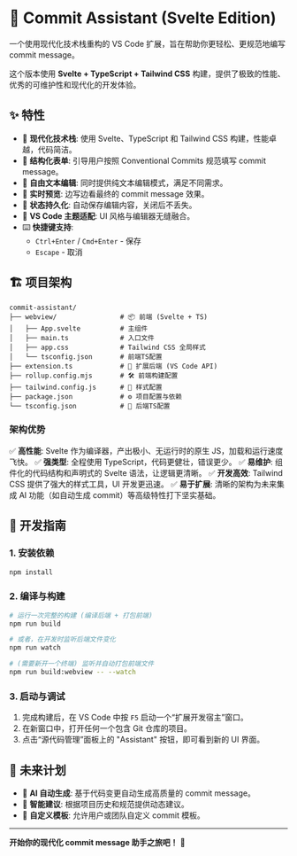 # 🤖 Commit Assistant (Svelte Edition)

一个使用现代化技术栈重构的 VS Code 扩展，旨在帮助你更轻松、更规范地编写 commit message。

这个版本使用 **Svelte + TypeScript + Tailwind CSS** 构建，提供了极致的性能、优秀的可维护性和现代化的开发体验。

## ✨ 特性

- 🚀 **现代化技术栈**: 使用 Svelte、TypeScript 和 Tailwind CSS 构建，性能卓越，代码简洁。
- 📝 **结构化表单**: 引导用户按照 Conventional Commits 规范填写 commit message。
- 📄 **自由文本编辑**: 同时提供纯文本编辑模式，满足不同需求。
- 🔄 **实时预览**: 边写边看最终的 commit message 效果。
- 💾 **状态持久化**: 自动保存编辑内容，关闭后不丢失。
- 🎨 **VS Code 主题适配**: UI 风格与编辑器无缝融合。
- ⌨️ **快捷键支持**:
  - `Ctrl+Enter` / `Cmd+Enter` - 保存
  - `Escape` - 取消

## 🏗️ 项目架构

```
commit-assistant/
├── webview/                # 📦 前端 (Svelte + TS)
│   ├── App.svelte          # 主组件
│   ├── main.ts             # 入口文件
│   ├── app.css             # Tailwind CSS 全局样式
│   └── tsconfig.json       # 前端TS配置
├── extension.ts            # 🚀 扩展后端 (VS Code API)
├── rollup.config.mjs       # 🛠️ 前端构建配置
├── tailwind.config.js      # 🎨 样式配置
├── package.json            # ⚙️ 项目配置与依赖
└── tsconfig.json           # 🔧 后端TS配置
```

### 架构优势

✅ **高性能**: Svelte 作为编译器，产出极小、无运行时的原生 JS，加载和运行速度飞快。
✅ **强类型**: 全程使用 TypeScript，代码更健壮，错误更少。
✅ **易维护**: 组件化的代码结构和声明式的 Svelte 语法，让逻辑更清晰。
✅ **开发高效**: Tailwind CSS 提供了强大的样式工具，UI 开发更迅速。
✅ **易于扩展**: 清晰的架构为未来集成 AI 功能（如自动生成 commit）等高级特性打下坚实基础。

## 🚀 开发指南

### 1. 安装依赖

```bash
npm install
```

### 2. 编译与构建

```bash
# 运行一次完整的构建 (编译后端 + 打包前端)
npm run build

# 或者，在开发时监听后端文件变化
npm run watch

# (需要新开一个终端) 监听并自动打包前端文件
npm run build:webview -- --watch
```

### 3. 启动与调试

1.  完成构建后，在 VS Code 中按 `F5` 启动一个“扩展开发宿主”窗口。
2.  在新窗口中，打开任何一个包含 Git 仓库的项目。
3.  点击“源代码管理”面板上的 "Assistant" 按钮，即可看到新的 UI 界面。

## 🔮 未来计划

- 🤖 **AI 自动生成**: 基于代码变更自动生成高质量的 commit message。
- 🎯 **智能建议**: 根据项目历史和规范提供动态建议。
- 🔧 **自定义模板**: 允许用户或团队自定义 commit 模板。

---

**开始你的现代化 commit message 助手之旅吧！** 🚀
